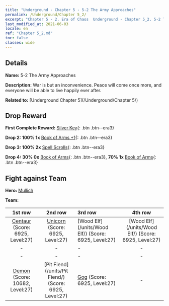 ```yaml
---
title: "Underground - Chapter 5 - 5-2 The Army Approaches"
permalink: /Underground/Chapter 5_2/
excerpt: "Chapter 5 - 2. Era of Chaos  Underground - Chapter 5_2. 5-2 The Army Approaches"
last_modified_at: 2021-06-03
locale: en
ref: "Chapter 5_2.md"
toc: false
classes: wide
---
```


## Details

 **Name:** 5-2 The Army Approaches

 **Description:** War is but an inconvenience. Peace will come once more, and everyone will be able to live happily ever after.

 **Related to:** [Underground Chapter 5](/Underground/Chapter 5/)

## Drop Reward

 **First Complete Reward:** [Silver Key](/Items/con_693/){: .btn .btn--era3}

 **Drop 2:** **100% 1x** [Book of Arms +1](/Items/mat_25/){: .btn .btn--era3}

 **Drop 3:** **100% 2x** [Spell Scrolls](/Items/con_694/){: .btn .btn--era3}

 **Drop 4:** **30% 0x** [Book of Arms](/Items/mat_18/){: .btn .btn--era3}, **70% 1x** [Book of Arms](/Items/mat_18/){: .btn .btn--era3}


## Fight against Team
 **Hero:** [Mullich](/heroes/Mullich/)

 **Team:**


  | 1st row | 2nd row | 3rd row | 4th row |
  |:----:|:----:|:----|:----:|
  | [Centaur](/units/Centaur/) (Score: 6925, Level:27)  | [Unicorn](/units/Unicorn/) (Score: 6925, Level:27)  | [Wood Elf](/units/Wood Elf/) (Score: 6925, Level:27)  | [Wood Elf](/units/Wood Elf/) (Score: 6925, Level:27)  |
  | - | - | - | - |
  | - | - | - | - |
  | [Demon](/units/Demon/) (Score: 10682, Level:27)  | [Pit Fiend](/units/Pit Fiend/) (Score: 6925, Level:27)  | [Gog](/units/Gog/) (Score: 6925, Level:27)  | - |


